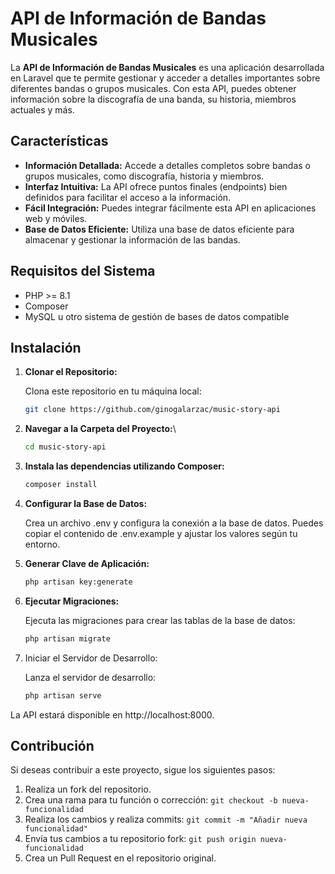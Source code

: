 # API de Información de Bandas Musicales

La **API de Información de Bandas Musicales** es una aplicación desarrollada en Laravel que te permite gestionar y acceder a detalles importantes sobre diferentes bandas o grupos musicales. Con esta API, puedes obtener información sobre la discografía de una banda, su historia, miembros actuales y más.

## Características

- **Información Detallada:** Accede a detalles completos sobre bandas o grupos musicales, como discografía, historia y miembros.
- **Interfaz Intuitiva:** La API ofrece puntos finales (endpoints) bien definidos para facilitar el acceso a la información.
- **Fácil Integración:** Puedes integrar fácilmente esta API en aplicaciones web y móviles.
- **Base de Datos Eficiente:** Utiliza una base de datos eficiente para almacenar y gestionar la información de las bandas.

## Requisitos del Sistema

- PHP >= 8.1
- Composer
- MySQL u otro sistema de gestión de bases de datos compatible

## Instalación

1. **Clonar el Repositorio:**
   
   Clona este repositorio en tu máquina local:
   ```bash
   git clone https://github.com/ginogalarzac/music-story-api

2. **Navegar a la Carpeta del Proyecto:**\
    ```bash
    cd music-story-api

3. **Instala las dependencias utilizando Composer:**
    ```bash
    composer install

4. **Configurar la Base de Datos:**

    Crea un archivo .env y configura la conexión a la base de datos. Puedes copiar el contenido de .env.example y ajustar los valores según tu entorno.

5. **Generar Clave de Aplicación:**
    ```bash
    php artisan key:generate

6. **Ejecutar Migraciones:**

    Ejecuta las migraciones para crear las tablas de la base de datos:
    ```bash
    php artisan migrate

7. Iniciar el Servidor de Desarrollo:

    Lanza el servidor de desarrollo:

    ```bash
    php artisan serve

La API estará disponible en http://localhost:8000.

## Contribución

Si deseas contribuir a este proyecto, sigue los siguientes pasos:

1. Realiza un fork del repositorio.
2. Crea una rama para tu función o corrección: `git checkout -b nueva-funcionalidad`
3. Realiza los cambios y realiza commits: `git commit -m "Añadir nueva funcionalidad"`
4. Envía tus cambios a tu repositorio fork: `git push origin nueva-funcionalidad`
5. Crea un Pull Request en el repositorio original.

